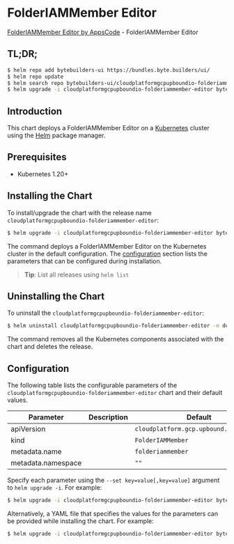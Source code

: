 # FolderIAMMember Editor

[FolderIAMMember Editor by AppsCode](https://byte.builders) - FolderIAMMember Editor

## TL;DR;

```bash
$ helm repo add bytebuilders-ui https://bundles.byte.builders/ui/
$ helm repo update
$ helm search repo bytebuilders-ui/cloudplatformgcpupboundio-folderiammember-editor --version=v0.4.18
$ helm upgrade -i cloudplatformgcpupboundio-folderiammember-editor bytebuilders-ui/cloudplatformgcpupboundio-folderiammember-editor -n default --create-namespace --version=v0.4.18
```

## Introduction

This chart deploys a FolderIAMMember Editor on a [Kubernetes](http://kubernetes.io) cluster using the [Helm](https://helm.sh) package manager.

## Prerequisites

- Kubernetes 1.20+

## Installing the Chart

To install/upgrade the chart with the release name `cloudplatformgcpupboundio-folderiammember-editor`:

```bash
$ helm upgrade -i cloudplatformgcpupboundio-folderiammember-editor bytebuilders-ui/cloudplatformgcpupboundio-folderiammember-editor -n default --create-namespace --version=v0.4.18
```

The command deploys a FolderIAMMember Editor on the Kubernetes cluster in the default configuration. The [configuration](#configuration) section lists the parameters that can be configured during installation.

> **Tip**: List all releases using `helm list`

## Uninstalling the Chart

To uninstall the `cloudplatformgcpupboundio-folderiammember-editor`:

```bash
$ helm uninstall cloudplatformgcpupboundio-folderiammember-editor -n default
```

The command removes all the Kubernetes components associated with the chart and deletes the release.

## Configuration

The following table lists the configurable parameters of the `cloudplatformgcpupboundio-folderiammember-editor` chart and their default values.

|     Parameter      | Description |                      Default                      |
|--------------------|-------------|---------------------------------------------------|
| apiVersion         |             | <code>cloudplatform.gcp.upbound.io/v1beta1</code> |
| kind               |             | <code>FolderIAMMember</code>                      |
| metadata.name      |             | <code>folderiammember</code>                      |
| metadata.namespace |             | <code>""</code>                                   |


Specify each parameter using the `--set key=value[,key=value]` argument to `helm upgrade -i`. For example:

```bash
$ helm upgrade -i cloudplatformgcpupboundio-folderiammember-editor bytebuilders-ui/cloudplatformgcpupboundio-folderiammember-editor -n default --create-namespace --version=v0.4.18 --set apiVersion=cloudplatform.gcp.upbound.io/v1beta1
```

Alternatively, a YAML file that specifies the values for the parameters can be provided while
installing the chart. For example:

```bash
$ helm upgrade -i cloudplatformgcpupboundio-folderiammember-editor bytebuilders-ui/cloudplatformgcpupboundio-folderiammember-editor -n default --create-namespace --version=v0.4.18 --values values.yaml
```

